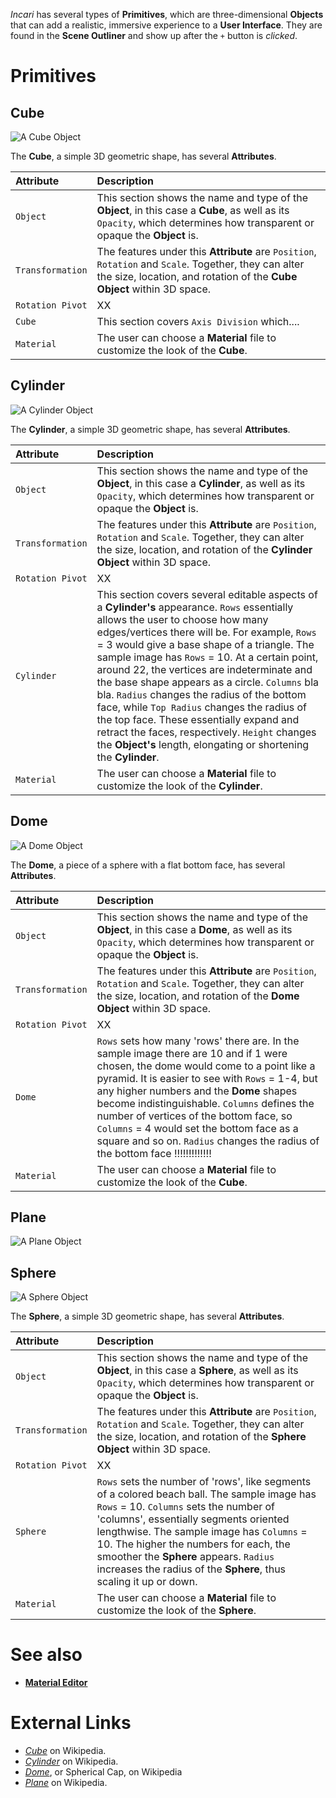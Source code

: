 

*Incari* has several types of **Primitives**, which are three-dimensional **Objects** that can add a realistic, immersive experience to a **User Interface**. They are found in the **Scene Outliner** and show up after the `+` button is *clicked*.

# Primitives
## Cube

![A Cube Object](../../.gitbook/assets/cubeexample.png)

 The **Cube**, a simple 3D geometric shape, has several **Attributes**. 

| Attribute | Description |
| :--- | :--- |
|`Object`|This section shows the name and type of the **Object**, in this case a **Cube**, as well as its `Opacity`, which determines how transparent or opaque the **Object** is.| 
|`Transformation`|The features under this **Attribute** are `Position`, `Rotation` and `Scale`. Together, they can alter the size, location, and rotation of the **Cube Object** within 3D space.|
|`Rotation Pivot`|XX|
|`Cube`|This section covers `Axis Division` which....|
|`Material`|The user can choose a **Material** file to customize the look of the **Cube**.|


## Cylinder

![A Cylinder Object](../../.gitbook/assets/cylinderexample.png)

The **Cylinder**, a simple 3D geometric shape, has several **Attributes**.

| Attribute | Description |
| :--- | :--- |
|`Object`|This section shows the name and type of the **Object**, in this case a **Cylinder**, as well as its `Opacity`, which determines how transparent or opaque the **Object** is.| 
|`Transformation`|The features under this **Attribute** are `Position`, `Rotation` and `Scale`. Together, they can alter the size, location, and rotation of the **Cylinder Object** within 3D space.|
|`Rotation Pivot`|XX|
|`Cylinder`|This section covers several editable aspects of a **Cylinder's** appearance. `Rows` essentially allows the user to choose how many edges/vertices there will be. For example, `Rows` = 3 would give a base shape of a triangle. The sample image has `Rows` = 10. At a certain point, around 22, the vertices are indeterminate and the base shape appears as a circle. `Columns` bla bla. `Radius` changes the radius of the bottom face, while `Top Radius` changes the radius of the top face. These essentially expand and retract the faces, respectively. `Height` changes the **Object's** length, elongating or shortening the **Cylinder**.|
|`Material`|The user can choose a **Material** file to customize the look of the **Cylinder**.|


## Dome 

![A Dome Object](../../.gitbook/assets/domeexample.png)

The **Dome**, a piece of a sphere with a flat bottom face, has several **Attributes**.

| Attribute | Description |
| :--- | :--- |
|`Object`|This section shows the name and type of the **Object**, in this case a **Dome**, as well as its `Opacity`, which determines how transparent or opaque the **Object** is.| 
|`Transformation`|The features under this **Attribute** are `Position`, `Rotation` and `Scale`. Together, they can alter the size, location, and rotation of the **Dome Object** within 3D space.|
|`Rotation Pivot`|XX|
|`Dome`|`Rows` sets how many 'rows' there are. In the sample image there are 10 and if 1 were chosen, the dome would come to a point like a pyramid. It is easier to see with `Rows` = 1-4, but any higher numbers and the **Dome** shapes become indistinguishable. `Columns` defines the number of vertices of the bottom face, so `Columns` = 4 would set the bottom face as a square and so on. `Radius` changes the radius of the bottom face !!!!!!!!!!!!!|
|`Material`|The user can choose a **Material** file to customize the look of the **Cube**.|

## Plane 

![A Plane Object](../../.gitbook/assets/planeexample.png)


## Sphere

![A Sphere Object](../../.gitbook/assets/sphereexample.png)

 The **Sphere**, a simple 3D geometric shape, has several **Attributes**. 

| Attribute | Description |
| :--- | :--- |
|`Object`|This section shows the name and type of the **Object**, in this case a **Sphere**, as well as its `Opacity`, which determines how transparent or opaque the **Object** is.| 
|`Transformation`|The features under this **Attribute** are `Position`, `Rotation` and `Scale`. Together, they can alter the size, location, and rotation of the **Sphere Object** within 3D space.|
|`Rotation Pivot`|XX|
|`Sphere`|`Rows` sets the number of 'rows', like segments of a colored beach ball. The sample image has `Rows` = 10. `Columns` sets the number of 'columns', essentially segments oriented lengthwise. The sample image has `Columns` = 10. The higher the numbers for each, the smoother the **Sphere** appears. `Radius` increases the radius of the **Sphere**, thus scaling it up or down.|
|`Material`|The user can choose a **Material** file to customize the look of the **Sphere**.|


# See also

* [**Material Editor**](../../modules/material-editor.md)

# External Links

* [*Cube*](https://en.wikipedia.org/wiki/Cube) on Wikipedia.
* [*Cylinder*](https://en.wikipedia.org/wiki/Cylinder) on Wikipedia.
* [*Dome*](https://en.wikipedia.org/wiki/Spherical_cap), or Spherical Cap, on Wikipedia
* [*Plane*](https://en.wikipedia.org/wiki/Plane_%28(geometry%29)) on Wikipedia.